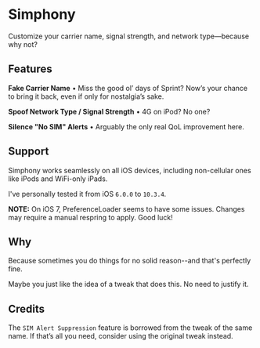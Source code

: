# Simphony

Customize your carrier name, signal strength, and network type—because why not?

## Features

**Fake Carrier Name** • Miss the good ol’ days of Sprint? Now’s your chance to bring it back, even if only for nostalgia’s sake.

**Spoof Network Type / Signal Strength** • 4G on iPod? No one?

**Silence "No SIM" Alerts** •  Arguably the only real QoL improvement here.

## Support

Simphony works seamlessly on all iOS devices, including non-cellular ones like iPods and WiFi-only iPads.

I've personally tested it from iOS `6.0.0` to `10.3.4`.

**NOTE:** On iOS 7, PreferenceLoader seems to have some issues. Changes may require a manual respring to apply. Good luck!

## Why

Because sometimes you do things for no solid reason--and that's perfectly fine.

Maybe you just like the idea of a tweak that does this. No need to justify it.

## Credits

The `SIM Alert Suppression` feature is borrowed from the tweak of the same name. If that’s all you need, consider using the original tweak instead.
